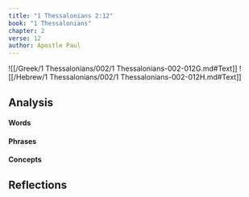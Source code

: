 ```yaml
---
title: "1 Thessalonians 2:12"
book: "1 Thessalonians"
chapter: 2
verse: 12
author: Apostle Paul
---
```

![[/Greek/1 Thessalonians/002/1 Thessalonians-002-012G.md#Text]]
![[/Hebrew/1 Thessalonians/002/1 Thessalonians-002-012H.md#Text]]

## Analysis

#### Words

#### Phrases

#### Concepts

## Reflections
